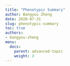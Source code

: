 ```yaml
---
title: "Phenotypic Summary"
author: Bangyou Zheng
date: 2020-07-31
slug: phenotypic-summary
toc: true
authors:
- bangyou-zheng
menu:
  docs:
    parent: advanced-topic
    weight: 3
---
```



